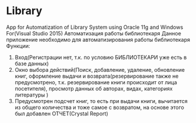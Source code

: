 # Library
App for Automatization of Library System using Oracle 11g and Windows For(Visual Studio 2015)
Автоматизация работы библиотекаря
Данное приложение необходимо для автоматизирования работы библиотекаря
Функции:
1. Вход(Регистрации нет, т.к. по условию БИБЛИОТЕКАРИ уже есть в базе данных)
2. Окно выбора действий(Поиск, добавление, удаление, обновление книг, оформление выдачи и возврата(резервирование также не предусмотрено, т.к. резервирование книги происходит от лица посетителя), просмотр данных об авторах, видах, категориях литературы )
3. Предусмотрен подсчет книг, то есть при выдачи книги, вычитается из общего количества и тоже самое с возвратом, на основе этого был добавлен ОТЧЕТ(Crystal Report)
